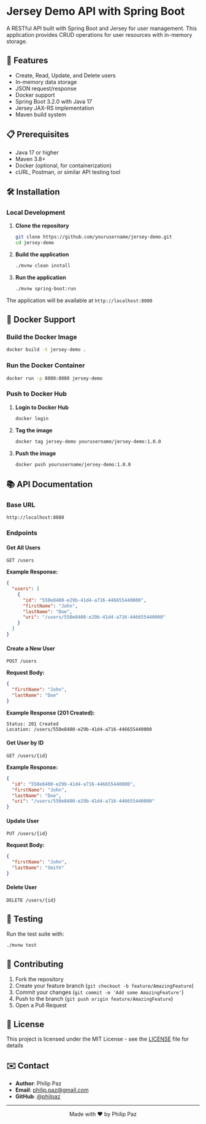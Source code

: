 # Jersey Demo API with Spring Boot

A RESTful API built with Spring Boot and Jersey for user management. This application provides CRUD operations for user resources with in-memory storage.

## 🚀 Features

- Create, Read, Update, and Delete users
- In-memory data storage
- JSON request/response
- Docker support
- Spring Boot 3.2.0 with Java 17
- Jersey JAX-RS implementation
- Maven build system

## 📋 Prerequisites

- Java 17 or higher
- Maven 3.8+
- Docker (optional, for containerization)
- cURL, Postman, or similar API testing tool

## 🛠️ Installation

### Local Development

1. **Clone the repository**
   ```bash
   git clone https://github.com/yourusername/jersey-demo.git
   cd jersey-demo
   ```

2. **Build the application**
   ```bash
   ./mvnw clean install
   ```

3. **Run the application**
   ```bash
   ./mvnw spring-boot:run
   ```

The application will be available at `http://localhost:8080`

## 🐳 Docker Support

### Build the Docker Image

```bash
docker build -t jersey-demo .
```

### Run the Docker Container

```bash
docker run -p 8080:8080 jersey-demo
```

### Push to Docker Hub

1. **Login to Docker Hub**
   ```bash
   docker login
   ```

2. **Tag the image**
   ```bash
   docker tag jersey-demo yourusername/jersey-demo:1.0.0
   ```

3. **Push the image**
   ```bash
   docker push yourusername/jersey-demo:1.0.0
   ```

## 📚 API Documentation

### Base URL
```
http://localhost:8080
```

### Endpoints

#### Get All Users
```
GET /users
```

**Example Response:**
```json
{
  "users": [
    {
      "id": "550e8400-e29b-41d4-a716-446655440000",
      "firstName": "John",
      "lastName": "Doe",
      "uri": "/users/550e8400-e29b-41d4-a716-446655440000"
    }
  ]
}
```

#### Create a New User
```
POST /users
```

**Request Body:**
```json
{
  "firstName": "John",
  "lastName": "Doe"
}
```

**Example Response (201 Created):**
```
Status: 201 Created
Location: /users/550e8400-e29b-41d4-a716-446655440000
```

#### Get User by ID
```
GET /users/{id}
```

**Example Response:**
```json
{
  "id": "550e8400-e29b-41d4-a716-446655440000",
  "firstName": "John",
  "lastName": "Doe",
  "uri": "/users/550e8400-e29b-41d4-a716-446655440000"
}
```

#### Update User
```
PUT /users/{id}
```

**Request Body:**
```json
{
  "firstName": "John",
  "lastName": "Smith"
}
```

#### Delete User
```
DELETE /users/{id}
```

## 🧪 Testing

Run the test suite with:
```bash
./mvnw test
```

## 🤝 Contributing

1. Fork the repository
2. Create your feature branch (`git checkout -b feature/AmazingFeature`)
3. Commit your changes (`git commit -m 'Add some AmazingFeature'`)
4. Push to the branch (`git push origin feature/AmazingFeature`)
5. Open a Pull Request

## 📄 License

This project is licensed under the MIT License - see the [LICENSE](LICENSE) file for details

## ✉️ Contact

- **Author**: Philip Paz
- **Email**: [philip.paz@gmail.com](mailto:philip.paz@gmail.com)
- **GitHub**: [@philpaz](https://github.com/philpaz)

---

<p align="center">
  Made with ❤️ by Philip Paz
</p>
